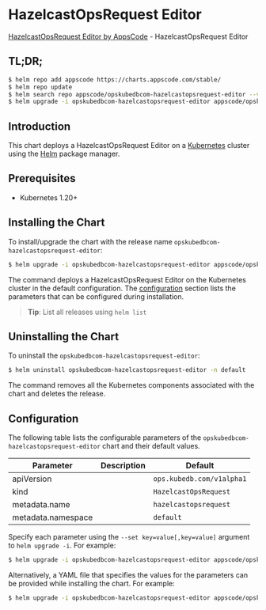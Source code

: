 # HazelcastOpsRequest Editor

[HazelcastOpsRequest Editor by AppsCode](https://appscode.com) - HazelcastOpsRequest Editor

## TL;DR;

```bash
$ helm repo add appscode https://charts.appscode.com/stable/
$ helm repo update
$ helm search repo appscode/opskubedbcom-hazelcastopsrequest-editor --version=v0.22.0
$ helm upgrade -i opskubedbcom-hazelcastopsrequest-editor appscode/opskubedbcom-hazelcastopsrequest-editor -n default --create-namespace --version=v0.22.0
```

## Introduction

This chart deploys a HazelcastOpsRequest Editor on a [Kubernetes](http://kubernetes.io) cluster using the [Helm](https://helm.sh) package manager.

## Prerequisites

- Kubernetes 1.20+

## Installing the Chart

To install/upgrade the chart with the release name `opskubedbcom-hazelcastopsrequest-editor`:

```bash
$ helm upgrade -i opskubedbcom-hazelcastopsrequest-editor appscode/opskubedbcom-hazelcastopsrequest-editor -n default --create-namespace --version=v0.22.0
```

The command deploys a HazelcastOpsRequest Editor on the Kubernetes cluster in the default configuration. The [configuration](#configuration) section lists the parameters that can be configured during installation.

> **Tip**: List all releases using `helm list`

## Uninstalling the Chart

To uninstall the `opskubedbcom-hazelcastopsrequest-editor`:

```bash
$ helm uninstall opskubedbcom-hazelcastopsrequest-editor -n default
```

The command removes all the Kubernetes components associated with the chart and deletes the release.

## Configuration

The following table lists the configurable parameters of the `opskubedbcom-hazelcastopsrequest-editor` chart and their default values.

|     Parameter      | Description |               Default                |
|--------------------|-------------|--------------------------------------|
| apiVersion         |             | <code>ops.kubedb.com/v1alpha1</code> |
| kind               |             | <code>HazelcastOpsRequest</code>     |
| metadata.name      |             | <code>hazelcastopsrequest</code>     |
| metadata.namespace |             | <code>default</code>                 |


Specify each parameter using the `--set key=value[,key=value]` argument to `helm upgrade -i`. For example:

```bash
$ helm upgrade -i opskubedbcom-hazelcastopsrequest-editor appscode/opskubedbcom-hazelcastopsrequest-editor -n default --create-namespace --version=v0.22.0 --set apiVersion=ops.kubedb.com/v1alpha1
```

Alternatively, a YAML file that specifies the values for the parameters can be provided while
installing the chart. For example:

```bash
$ helm upgrade -i opskubedbcom-hazelcastopsrequest-editor appscode/opskubedbcom-hazelcastopsrequest-editor -n default --create-namespace --version=v0.22.0 --values values.yaml
```

